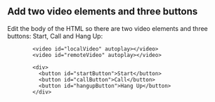 ## Add two video elements and three buttons

Edit the body of the HTML so there are two video elements and three buttons: Start, Call and Hang Up:

~~~
        <video id="localVideo" autoplay></video>
        <video id="remoteVideo" autoplay></video>

        <div>
          <button id="startButton">Start</button>
          <button id="callButton">Call</button>
          <button id="hangupButton">Hang Up</button>
        </div>
~~~
